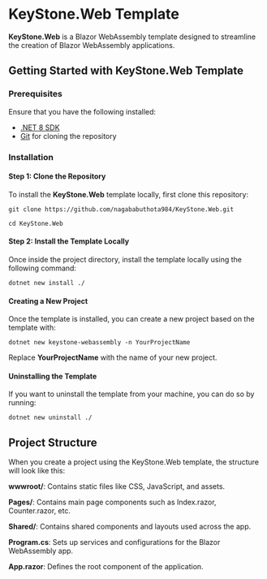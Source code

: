 # KeyStone.Web Template

**KeyStone.Web** is a Blazor WebAssembly template designed to streamline the creation of Blazor WebAssembly applications.

## Getting Started with KeyStone.Web Template

### Prerequisites

Ensure that you have the following installed:

- [.NET 8 SDK](https://dotnet.microsoft.com/download/dotnet/8.0)
- [Git](https://git-scm.com/) for cloning the repository

### Installation

#### Step 1: Clone the Repository

To install the **KeyStone.Web** template locally, first clone this repository:

```
git clone https://github.com/nagababuthota984/KeyStone.Web.git
```

```
cd KeyStone.Web
```
#### Step 2: Install the Template Locally

Once inside the project directory, install the template locally using the following command:

```
dotnet new install ./
```

#### Creating a New Project

Once the template is installed, you can create a new project based on the template with:

```
dotnet new keystone-webassembly -n YourProjectName
```
Replace **YourProjectName** with the name of your new project.

#### Uninstalling the Template

If you want to uninstall the template from your machine, you can do so by running:

```
dotnet new uninstall ./
```


## Project Structure

When you create a project using the KeyStone.Web template, the structure will look like this:

**wwwroot/**: Contains static files like CSS, JavaScript, and assets.

**Pages/**: Contains main page components such as Index.razor, Counter.razor, etc.

**Shared/**: Contains shared components and layouts used across the app.

**Program.cs**: Sets up services and configurations for the Blazor WebAssembly app.

**App.razor**: Defines the root component of the application.


